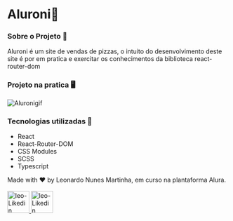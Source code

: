 <h1>Aluroni🍕</h1>

### Sobre o Projeto 📝
<p>Aluroni é um site de vendas de pizzas, o intuito do desenvolvimento deste site é por em pratica e exercitar os conhecimentos da biblioteca react-router-dom</p>

### Projeto na pratica 🖥️
![Aluronigif](https://github.com/LeoNzZ7/Aluraoni/blob/main/Aluroni.gif)

### Tecnologias utilizadas 🚀

- React
- React-Router-DOM
- CSS Modules
- SCSS
- Typescript

<footer>
  <span>Made with ❤️ by Leonardo Nunes Martinha, em curso na plantaforma Alura.</span>

  <div style='display' display='inline-block'><br> 
  <a href="https://github.com/LeoNzZ7/">
  <img  aling-item="center" width="50px" height="50px" alt="leo-Likedin" src="https://cdn.jsdelivr.net/gh/devicons/devicon/icons/github/github-original.svg"/>
  <a href="https://www.linkedin.com/in/leonardo-nunes-martinha-68052522b/">
  <img  aling-item="center" width="50px" height="50px" alt="leo-Likedin" src="https://cdn.jsdelivr.net/gh/devicons/devicon/icons/linkedin/linkedin-original.svg"/>
</div>
</footer>
